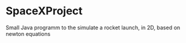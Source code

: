 # SpaceXProject
Small Java programm to the simulate a rocket launch, in 2D, based on newton equations
